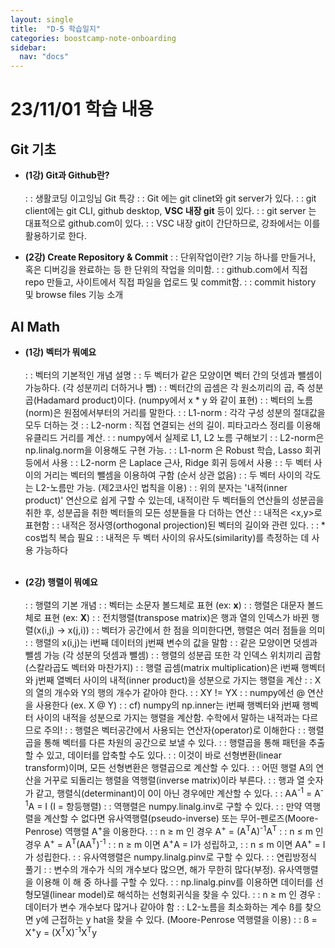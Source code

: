 ```yaml
---
layout: single
title:  "D-5 학습일지"
categories: boostcamp-note-onboarding
sidebar:
  nav: "docs"
---
```


# 23/11/01 학습 내용

<h2>Git 기초</h2>

- <b>(1강) Git과 Github란?</b><br><br>
: : 생활코딩 이고잉님 Git 특강
: : Git 에는 git clinet와 git server가 있다.
: : git client에는 git CLI, github desktop, <b>VSC 내장 git</b> 등이 있다.
: : git server 는 대표적으로 github.com이 있다.
: : VSC 내장 git이 간단하므로, 강좌에서는 이를 활용하기로 한다.

- <b>(2강) Create Repository & Commit</b>
: : 단위작업이란? 기능 하나를 만들거나, 혹은 디버깅을 완료하는 등 한 단위의 작업을 의미함.
: : github.com에서 직접 repo 만들고, 사이트에서 직접 파일을 업로드 및 commit함.
: : commit history 및 browse files 기능 소개

<h2>AI Math</h2>

- <b>(1강) 벡터가 뭐예요</b><br><br>
: : 벡터의 기본적인 개념 설명
: : 두 벡터가 같은 모양이면 벡터 간의 덧셈과 뺄셈이 가능하다. (각 성분끼리 더하거나 뺌)
: : 벡터간의 곱셈은 각 원소끼리의 곱, 즉 성분곱(Hadamard product)이다. (numpy에서  x * y 와 같이 표현)
: : 벡터의 노름(norm)은 원점에서부터의 거리를 말한다.
: : L1-norm : 각각 구성 성분의 절대값을 모두 더하는 것
: : L2-norm : 직접 연결되는 선의 길이. 피타고라스 정리를 이용해 유클리드 거리를 계산.
: : numpy에서 실제로 L1, L2 노름 구해보기
: : L2-norm은 np.linalg.norm을 이용해도 구현 가능.
: : L1-norm 은 Robust 학습, Lasso 회귀 등에서 사용
: : L2-norm 은 Laplace 근사, Ridge 회귀 등에서 사용
: : 두 벡터 사이의 거리는 벡터의 뺄셈을 이용하여 구함 (순서 상관 없음)
: : 두 벡터 사이의 각도는 L2-노름만 가능. (제2코사인 법칙을 이용)
: : 위의 분자는 '내적(inner product)' 연산으로 쉽게 구할 수 있는데, 
내적이란 두 벡터들의 연산들의 성분곱을 취한 후, 성분곱을 취한 벡터들의 모든 성분들을 다 더하는 연산
: : 내적은 <x,y>로 표현함
: : 내적은 정사영(orthogonal projection)된 벡터의 길이와 관련 있다.
: : * cos법칙 복습 필요 
: : 내적은 두 벡터 사이의 유사도(similarity)를 측정하는 데 사용 가능하다
<br><br>


- <b>(2강) 행렬이 뭐예요</b><br><br>
: : 행렬의 기본 개념
: : 벡터는 소문자 볼드체로 표현 (ex: <b>x</b>)
: : 행렬은 대문자 볼드체로 표현 (ex: <b>X</b>)
: : 전치행렬(transpose matrix)은 행과 열의 인덱스가 바뀐 행렬(x(i,j) -> x(j,i))
: : 벡터가 공간에서 한 점을 의미한다면, 행렬은 여러 점들을 의미
: : 행렬의 x(i,j)는 i번째 데이터의 j번째 변수의 값을 말함
: : 같은 모양이면 덧셈과 뺄셈 가능 (각 성분의 덧셈과 뺄셈)
: : 행렬의 성분곱 또한 각 인덱스 위치끼리 곱함 (스칼라곱도 벡터와 마찬가지)
: : 행렬 곱셈(matrix multiplication)은 i번째 행벡터와 j번째 열벡터 사이의 내적(inner product)을 성분으로 가지는 행렬을 계산
: : X의 열의 개수와 Y의 행의 개수가 같아야 한다.
: : XY != YX
: : numpy에선 @ 연산을 사용한다 (ex. X @ Y)
: : cf) numpy의 np.inner는 i번째 행벡터와 j번째 행벡터 사이의 내적을 성분으로 가지는 행렬을 계산함. 수학에서 말하는 내적과는 다르므로 주의!
: : 행렬은 벡터공간에서 사용되는 연산자(operator)로 이해한다
: : 행렬곱을 통해 벡터를 다른 차원의 공간으로 보낼 수 있다.
: : 행렬곱을 통해 패턴을 추출할 수 있고, 데이터를 압축할 수도 있다.
: : 이것이 바로 선형변환(linear transform)이며, 모든 선형변환은 행렬곱으로 계산할 수 있다.
: : 어떤 행렬 A의 연산을 거꾸로 되돌리는 행렬을 역행렬(inverse matrix)이라 부른다.
: : 행과 열 숫자가 같고, 행렬식(determinant)이 0이 아닌 경우에만 계산할 수 있다.
: : AA<sup>-1</sup> = A<sup>-1</sup>A = I (I =  항등행렬)
: : 역행렬은 numpy.linalg.inv로 구할 수 있다.
: : 만약 역행렬을 계산할 수 없다면 유사역행렬(pseudo-inverse) 또는 무어-펜로즈(Moore-Penrose) 역행렬 A<sup>+</sup>을 이용한다.
: : n ≥ m 인 경우 A<sup>+</sup> = (A<sup>T</sup>A)<sup>-1</sup>A<sup>T</sup>
: : n ≤ m 인 경우 A<sup>+</sup> = A<sup>T</sup>(AA<sup>T</sup>)<sup>-1</sup>
: : n ≥ m 이면 A<sup>+</sup>A = I가 성립하고,
: : n ≤ m 이면 AA<sup>+</sup> = I가 성립한다.
: : 유사역행렬은 numpy.linalg.pinv로 구할 수 있다.
: : 연립방정식 풀기
: : 변수의 개수가 식의 개수보다 많으면, 해가 무한히 많다(부정). 유사역행렬을 이용해 이 해 중 하나를 구할 수 있다.
: : np.linalg.pinv를 이용하면 데이터를 선형모델(linear model)로 해석하는 선형회귀식을 찾을 수 있다.
: : n ≥ m 인 경우 : 데이터가 변수 개수보다 많거나 같아야 함
: : L2-노름을 최소화하는 계수 ß를 찾으면 y에 근접하는 y hat을 찾을 수 있다. (Moore-Penrose 역행렬을 이용)
: : ß = X<sup>+</sup>y = (X<sup>T</sup>X)<sup>-1</sup>X<sup>T</sup>y